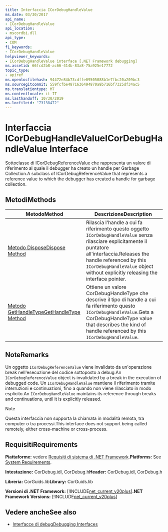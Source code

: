 ```yaml
---
title: Interfaccia ICorDebugHandleValue
ms.date: 03/30/2017
api_name:
- ICorDebugHandleValue
api_location:
- mscordbi.dll
api_type:
- COM
f1_keywords:
- ICorDebugHandleValue
helpviewer_keywords:
- ICorDebugHandleValue interface [.NET Framework debugging]
ms.assetid: 66fcd2b8-ac66-414b-83a8-75a925e17772
topic_type:
- apiref
ms.openlocfilehash: 94472e84b73cdffe09505088b1e7fbc20a209bc3
ms.sourcegitcommit: 559fcfbe4871636494870a8b716bf7325df34ac5
ms.translationtype: MT
ms.contentlocale: it-IT
ms.lasthandoff: 10/30/2019
ms.locfileid: "73138472"
---
```

# <a name="icordebughandlevalue-interface"></a><span data-ttu-id="acd92-102">Interfaccia ICorDebugHandleValue</span><span class="sxs-lookup"><span data-stu-id="acd92-102">ICorDebugHandleValue Interface</span></span>

<span data-ttu-id="acd92-103">Sottoclasse di ICorDebugReferenceValue che rappresenta un valore di riferimento al quale il debugger ha creato un handle per Garbage Collection.</span><span class="sxs-lookup"><span data-stu-id="acd92-103">A subclass of ICorDebugReferenceValue that represents a reference value to which the debugger has created a handle for garbage collection.</span></span>  
  
## <a name="methods"></a><span data-ttu-id="acd92-104">Metodi</span><span class="sxs-lookup"><span data-stu-id="acd92-104">Methods</span></span>  
  
|<span data-ttu-id="acd92-105">Metodo</span><span class="sxs-lookup"><span data-stu-id="acd92-105">Method</span></span>|<span data-ttu-id="acd92-106">Descrizione</span><span class="sxs-lookup"><span data-stu-id="acd92-106">Description</span></span>|  
|------------|-----------------|  
|[<span data-ttu-id="acd92-107">Metodo Dispose</span><span class="sxs-lookup"><span data-stu-id="acd92-107">Dispose Method</span></span>](../../../../docs/framework/unmanaged-api/debugging/icordebughandlevalue-dispose-method.md)|<span data-ttu-id="acd92-108">Rilascia l'handle a cui fa riferimento questo oggetto `ICorDebugHandleValue` senza rilasciare esplicitamente il puntatore all'interfaccia.</span><span class="sxs-lookup"><span data-stu-id="acd92-108">Releases the handle referenced by this `ICorDebugHandleValue` object without explicitly releasing the interface pointer.</span></span>|  
|[<span data-ttu-id="acd92-109">Metodo GetHandleType</span><span class="sxs-lookup"><span data-stu-id="acd92-109">GetHandleType Method</span></span>](../../../../docs/framework/unmanaged-api/debugging/icordebughandlevalue-gethandletype-method.md)|<span data-ttu-id="acd92-110">Ottiene un valore CorDebugHandleType che descrive il tipo di handle a cui fa riferimento questo `ICorDebugHandleValue`.</span><span class="sxs-lookup"><span data-stu-id="acd92-110">Gets a CorDebugHandleType value that describes the kind of handle referenced by this `ICorDebugHandleValue`.</span></span>|  
  
## <a name="remarks"></a><span data-ttu-id="acd92-111">Note</span><span class="sxs-lookup"><span data-stu-id="acd92-111">Remarks</span></span>  
 <span data-ttu-id="acd92-112">Un oggetto `ICorDebugReferenceValue` viene invalidato da un'operazione break nell'esecuzione del codice sottoposto a debug.</span><span class="sxs-lookup"><span data-stu-id="acd92-112">An `ICorDebugReferenceValue` object is invalidated by a break in the execution of debugged code.</span></span> <span data-ttu-id="acd92-113">Un `ICorDebugHandleValue` mantiene il riferimento tramite interruzioni e continuazioni, fino a quando non viene rilasciato in modo esplicito.</span><span class="sxs-lookup"><span data-stu-id="acd92-113">An `ICorDebugHandleValue` maintains its reference through breaks and continuations, until it is explicitly released.</span></span>  
  
> [!NOTE]
> <span data-ttu-id="acd92-114">Questa interfaccia non supporta la chiamata in modalità remota, tra computer o tra processi.</span><span class="sxs-lookup"><span data-stu-id="acd92-114">This interface does not support being called remotely, either cross-machine or cross-process.</span></span>  
  
## <a name="requirements"></a><span data-ttu-id="acd92-115">Requisiti</span><span class="sxs-lookup"><span data-stu-id="acd92-115">Requirements</span></span>  
 <span data-ttu-id="acd92-116">**Piattaforme:** vedere [Requisiti di sistema di .NET Framework](../../../../docs/framework/get-started/system-requirements.md).</span><span class="sxs-lookup"><span data-stu-id="acd92-116">**Platforms:** See [System Requirements](../../../../docs/framework/get-started/system-requirements.md).</span></span>  
  
 <span data-ttu-id="acd92-117">**Intestazione:** CorDebug.idl, CorDebug.h</span><span class="sxs-lookup"><span data-stu-id="acd92-117">**Header:** CorDebug.idl, CorDebug.h</span></span>  
  
 <span data-ttu-id="acd92-118">**Libreria:** CorGuids.lib</span><span class="sxs-lookup"><span data-stu-id="acd92-118">**Library:** CorGuids.lib</span></span>  
  
 <span data-ttu-id="acd92-119">**Versioni di .NET Framework:** [!INCLUDE[net_current_v20plus](../../../../includes/net-current-v20plus-md.md)]</span><span class="sxs-lookup"><span data-stu-id="acd92-119">**.NET Framework Versions:** [!INCLUDE[net_current_v20plus](../../../../includes/net-current-v20plus-md.md)]</span></span>  
  
## <a name="see-also"></a><span data-ttu-id="acd92-120">Vedere anche</span><span class="sxs-lookup"><span data-stu-id="acd92-120">See also</span></span>

- [<span data-ttu-id="acd92-121">Interfacce di debug</span><span class="sxs-lookup"><span data-stu-id="acd92-121">Debugging Interfaces</span></span>](../../../../docs/framework/unmanaged-api/debugging/debugging-interfaces.md)
